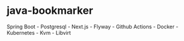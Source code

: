 # java-bookmarker
Spring Boot - Postgresql - Next.js - Flyway - Github Actions - Docker - Kubernetes - Kvm - Libvirt
